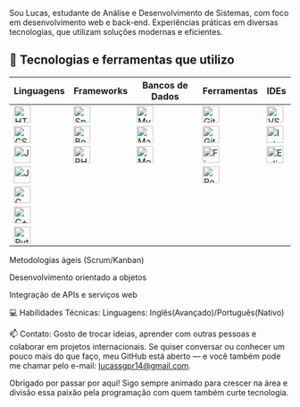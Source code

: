 Sou Lucas, estudante de Análise e Desenvolvimento de Sistemas, com foco em desenvolvimento web e back-end. Experiências práticas em diversas tecnologias, que utilizam soluções modernas e eficientes.

## 🧰 Tecnologias e ferramentas que utilizo
|Linguagens|Frameworks|Bancos de Dados|Ferramentas|IDEs|
|---|---|---|---|---|
|<img src="https://cdn.jsdelivr.net/gh/devicons/devicon/icons/html5/html5-original.svg" width="30" title="HTML5"/>|<img src="https://cdn.jsdelivr.net/gh/devicons/devicon/icons/spring/spring-original.svg" width="30" title="Spring Boot"/>|<img src="https://cdn.jsdelivr.net/gh/devicons/devicon/icons/mysql/mysql-original.svg" width="30" title="MySQL"/>|<img src="https://cdn.jsdelivr.net/gh/devicons/devicon/icons/git/git-original.svg" width="30" title="Git"/>|<img src="https://cdn.jsdelivr.net/gh/devicons/devicon/icons/vscode/vscode-original.svg" width="30" title="VS Code"/>|
|<img src="https://cdn.jsdelivr.net/gh/devicons/devicon/icons/css3/css3-original.svg" width="30" title="CSS3"/>|<img src="https://cdn.jsdelivr.net/gh/devicons/devicon/icons/bootstrap/bootstrap-original.svg" width="30" title="Bootstrap"/>|<img src="https://cdn.jsdelivr.net/gh/devicons/devicon/icons/mariadb/mariadb-original.svg" width="30" title="MariaDB"/>|<img src="https://cdn.jsdelivr.net/gh/devicons/devicon/icons/github/github-original.svg" width="30" title="GitHub"/>|<img src="https://cdn.jsdelivr.net/gh/devicons/devicon/icons/intellij/intellij-original.svg" width="30" title="IntelliJ IDEA"/>|
|<img src="https://cdn.jsdelivr.net/gh/devicons/devicon/icons/javascript/javascript-original.svg" width="30" title="JavaScript"/>|<img src="https://cdn.jsdelivr.net/gh/devicons/devicon/icons/php/php-original.svg" width="30" title="PHP"/>|<img src="https://cdn.jsdelivr.net/gh/devicons/devicon/icons/mongodb/mongodb-original.svg" width="30" title="MongoDB"/>|<img src="https://cdn.jsdelivr.net/gh/devicons/devicon/icons/figma/figma-original.svg" width="30" title="Figma"/>|<img src="https://cdn.jsdelivr.net/gh/devicons/devicon/icons/eclipse/eclipse-original.svg" width="30" title="Eclipse"/>|
|<img src="https://cdn.jsdelivr.net/gh/devicons/devicon/icons/java/java-original.svg" width="30" title="Java"/>|||<img src="https://cdn.jsdelivr.net/gh/devicons/devicon/icons/postman/postman-original.svg" width="30" title="Postman"/>||
|<img src="https://cdn.jsdelivr.net/gh/devicons/devicon/icons/c/c-original.svg" width="30" title="C"/>|||||
|<img src="https://cdn.jsdelivr.net/gh/devicons/devicon/icons/cplusplus/cplusplus-original.svg" width="30" title="C++"/>|||||
|<img src="https://cdn.jsdelivr.net/gh/devicons/devicon/icons/python/python-original.svg" width="30" title="Python"/>|||||




Metodologias ágeis (Scrum/Kanban)

Desenvolvimento orientado a objetos

Integração de APIs e serviços web

💻 Habilidades Técnicas:
Linguagens: Inglês(Avançado)/Português(Nativo) 

📫 Contato:
Gosto de trocar ideias, aprender com outras pessoas e colaborar em projetos internacionais. Se quiser conversar ou conhecer um pouco mais do que faço, meu GitHub está aberto — e você também pode me chamar pelo e-mail: lucassgpr14@gmail.com.

Obrigado por passar por aqui! Sigo sempre animado para crescer na área e divisão essa paixão pela programação com quem também curte tecnologia.

 
